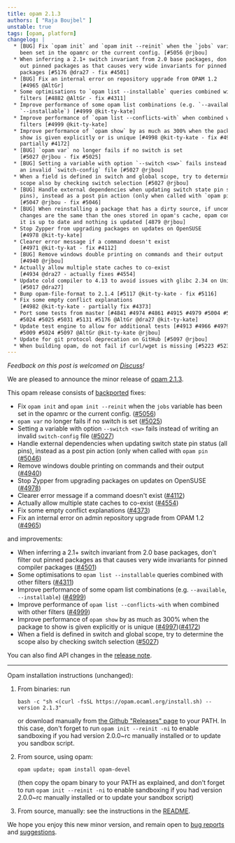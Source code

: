 ```yaml
---
title: opam 2.1.3
authors: [ "Raja Boujbel" ]
unstable: true
tags: [opam, platform]
changelog: |
  * [BUG] Fix `opam init` and `opam init --reinit` when the `jobs` variable has
    been set in the opamrc or the current config. [#5056 @rjbou]
  * When inferring a 2.1+ switch invariant from 2.0 base packages, don't filter
    out pinned packages as that causes very wide invariants for pinned compiler
    packages [#5176 @dra27 - fix #4501]
  * [BUG] Fix an internal error on repository upgrade from OPAM 1.2
    [#4965 @AltGr]
  * Some optimisations to `opam list --installable` queries combined with other
    filters [#4882 @AltGr - fix #4311]
  * Improve performance of some opam list combinations (e.g. `--available`,
    `--installable`) [#4999 @kit-ty-kate]
  * Improve performance of `opam list --conflicts-with` when combined with other
    filters [#4999 @kit-ty-kate]
  * Improve performance of `opam show` by as much as 300% when the package to
    show is given explicitly or is unique [#4998 @kit-ty-kate - fix #4997 and
    partially #4172]
  * [BUG] `opam var` no longer fails if no switch is set
    [#5027 @rjbou - fix #5025]
  * [BUG] Setting a variable with option `--switch <sw>` fails instead of writing
    an invalid `switch-config` file [#5027 @rjbou]
  * When a field is defined in switch and global scope, try to determine the
    scope also by checking switch selection [#5027 @rjbou]
  * [BUG] Handle external dependencies when updating switch state pin status (all
    pins), instead as a post pin action (only when called with `opam pin`
    [#5047 @rjbou - fix #5046]
  * [BUG] When reinstalling a package that has a dirty source, if uncommitted
    changes are the same than the ones stored in opam's cache, opam consider that
    it is up to date and nothing is updated [4879 @rjbou]
  * Stop Zypper from upgrading packages on updates on OpenSUSE
    [#4978 @kit-ty-kate]
  * Clearer error message if a command doesn't exist
    [#4971 @kit-ty-kat - fix #4112]
  * [BUG] Remove windows double printing on commands and their output
    [#4940 @rjbou]
  * Actually allow multiple state caches to co-exist
    [#4934 @dra27 - actually fixes #4554]
  * Update cold compiler to 4.13 to avoid issues with glibc 2.34 on Unix
    [#5017 @dra27]
  * Bump opam-file-format to 2.1.4 [#5117 @kit-ty-kate - fix #5116]
  * Fix some empty conflict explanations
    [#4982 @kit-ty-kate - partially fix #4373]
  * Port some tests from master [#4841 #4974 #4861 #4915 #4979 #5004 #5006 #5015
    #5024 #5025 #5031 #5131 #5176 @AltGr @dra27 @kit-ty-kate]
  * Update test engine to allow for additional tests [#4913 #4966 #4979 #5004
    #5009 #5024 #5097 @AltGr @kit-ty-kate @rjbou]
  * Update for git protocol deprecation on GitHub [#5097 @rjbou]
  * When building opam, do not fail if curl/wget is missing [#5223 #5233 @kit-ty-kate]
---
```


_Feedback on this post is welcomed on [Discuss](https://discuss.ocaml.org/t/ann-opam-2-1-3/10299)!_

We are pleased to announce the minor release of [opam 2.1.3](https://github.com/ocaml/opam/releases/tag/2.1.3).

This opam release consists of [backported](https://github.com/ocaml/opam/issues/5000) fixes:
  * Fix `opam init` and `opam init --reinit` when the `jobs` variable has been set in the opamrc or the current config. ([#5056](https://github.com/ocaml/opam/issues/5056))
  * `opam var` no longer fails if no switch is set ([#5025](https://github.com/ocaml/opam/issues/5025))
  * Setting a variable with option `--switch <sw>` fails instead of writing an invalid `switch-config` file ([#5027](https://github.com/ocaml/opam/issues/5027))
  * Handle external dependencies when updating switch state pin status (all pins), instead as a post pin action (only when called with `opam pin` ([#5046](https://github.com/ocaml/opam/issues/5046))
  * Remove windows double printing on commands and their output ([#4940](https://github.com/ocaml/opam/issues/4940))
  * Stop Zypper from upgrading packages on updates on OpenSUSE ([#4978](https://github.com/ocaml/opam/issues/4978))
  * Clearer error message if a command doesn't exist ([#4112](https://github.com/ocaml/opam/issues/4112))
  * Actually allow multiple state caches to co-exist ([#4554](https://github.com/ocaml/opam/issues/4554))
  * Fix some empty conflict explanations ([#4373](https://github.com/ocaml/opam/issues/4373))
  * Fix an internal error on admin repository upgrade from OPAM 1.2 ([#4965](https://github.com/ocaml/opam/issues/4965))

and improvements:
  * When inferring a 2.1+ switch invariant from 2.0 base packages, don't filter out pinned packages as that causes very wide invariants for pinned compiler packages ([#4501](https://github.com/ocaml/opam/issues/4501))
  * Some optimisations to `opam list --installable` queries combined with other filters ([#4311](https://github.com/ocaml/opam/issues/4311))
  * Improve performance of some opam list combinations (e.g. `--available`, `--installable`) ([#4999](https://github.com/ocaml/opam/issues/4999))
  * Improve performance of `opam list --conflicts-with` when combined with other filters ([#4999](https://github.com/ocaml/opam/issues/4999))
  * Improve performance of `opam show` by as much as 300% when the package to show is given explicitly or is unique ([#4997](https://github.com/ocaml/opam/issues/4997))([#4172](https://github.com/ocaml/opam/issues/4172))
  * When a field is defined in switch and global scope, try to determine the scope also by checking switch selection ([#5027](https://github.com/ocaml/opam/issues/5027))

You can also find API changes in the [release note](https://github.com/ocaml/opam/releases/tag/2.1.3).

---

Opam installation instructions (unchanged):

1. From binaries: run

    ```
    bash -c "sh <(curl -fsSL https://opam.ocaml.org/install.sh) --version 2.1.3"
    ```

    or download manually from [the Github "Releases" page](https://github.com/ocaml/opam/releases/tag/2.1.3) to your PATH. In this case, don't forget to run `opam init --reinit -ni` to enable sandboxing if you had version 2.0.0~rc manually installed or to update you sandbox script.

2. From source, using opam:

    ```
    opam update; opam install opam-devel
    ```

   (then copy the opam binary to your PATH as explained, and don't forget to run `opam init --reinit -ni` to enable sandboxing if you had version 2.0.0~rc manually installed or to update your sandbox script)

3. From source, manually: see the instructions in the [README](https://github.com/ocaml/opam/tree/2.1.3#compiling-this-repo).

We hope you enjoy this new minor version, and remain open to [bug reports](https://github.com/ocaml/opam/issues) and [suggestions](https://github.com/ocaml/opam/issues).

